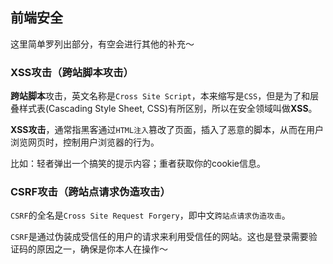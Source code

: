 ## 前端安全

这里简单罗列出部分，有空会进行其他的补充～

### XSS攻击（跨站脚本攻击）

**跨站脚本**攻击，英文名称是`Cross Site Script`，本来缩写是`CSS`，但是为了和层叠样式表(Cascading Style Sheet, CSS)有所区别，所以在安全领域叫做**XSS**。

**XSS攻击**，通常指黑客通过`HTML注入`篡改了页面，插入了恶意的脚本，从而在用户浏览网页时，控制用户浏览器的行为。

比如：轻者弹出一个搞笑的提示内容；重者获取你的cookie信息。

### CSRF攻击（跨站点请求伪造攻击）

`CSRF`的全名是`Cross Site Request Forgery`，即中文`跨站点请求伪造攻击`。

`CSRF`是通过伪装成受信任的用户的请求来利用受信任的网站。这也是登录需要验证码的原因之一，确保是你本人在操作～